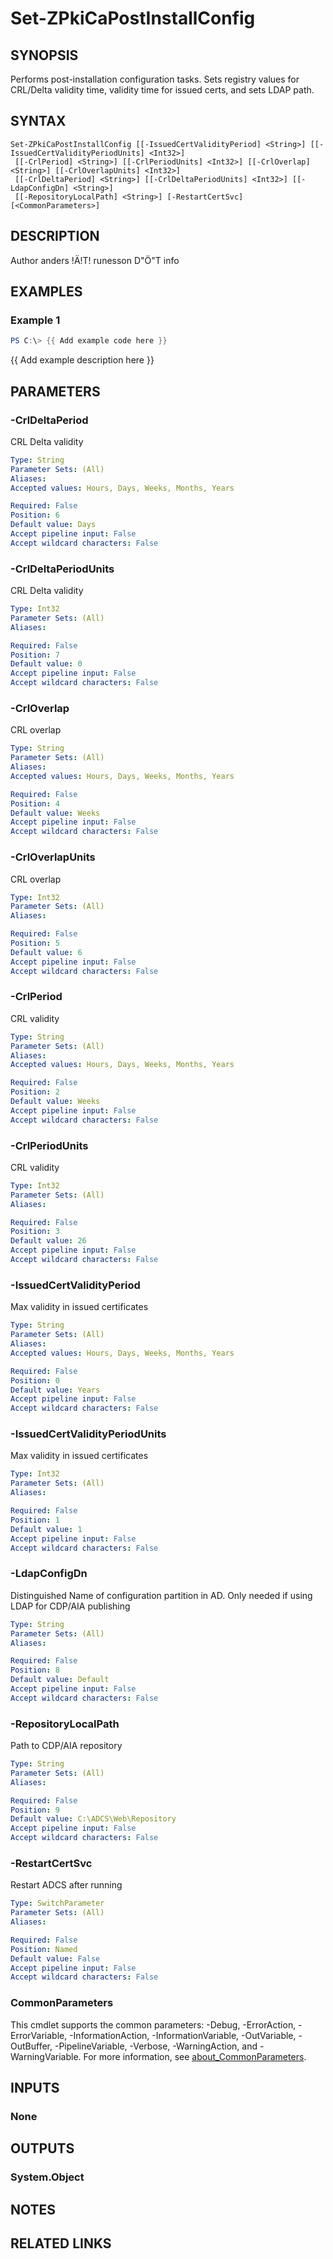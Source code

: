 ﻿---
external help file: PsZPki-help.xml
Module Name: ZPki
online version:
schema: 2.0.0
---

# Set-ZPkiCaPostInstallConfig

## SYNOPSIS
Performs post-installation configuration tasks.
Sets registry values for CRL/Delta validity time,
validity time for issued certs, and sets LDAP path.

## SYNTAX

```
Set-ZPkiCaPostInstallConfig [[-IssuedCertValidityPeriod] <String>] [[-IssuedCertValidityPeriodUnits] <Int32>]
 [[-CrlPeriod] <String>] [[-CrlPeriodUnits] <Int32>] [[-CrlOverlap] <String>] [[-CrlOverlapUnits] <Int32>]
 [[-CrlDeltaPeriod] <String>] [[-CrlDeltaPeriodUnits] <Int32>] [[-LdapConfigDn] <String>]
 [[-RepositoryLocalPath] <String>] [-RestartCertSvc] [<CommonParameters>]
```

## DESCRIPTION
Author anders !Ä!T!
runesson D"Ö"T info

## EXAMPLES

### Example 1
```powershell
PS C:\> {{ Add example code here }}
```

{{ Add example description here }}

## PARAMETERS

### -CrlDeltaPeriod
CRL Delta validity

```yaml
Type: String
Parameter Sets: (All)
Aliases:
Accepted values: Hours, Days, Weeks, Months, Years

Required: False
Position: 6
Default value: Days
Accept pipeline input: False
Accept wildcard characters: False
```

### -CrlDeltaPeriodUnits
CRL Delta validity

```yaml
Type: Int32
Parameter Sets: (All)
Aliases:

Required: False
Position: 7
Default value: 0
Accept pipeline input: False
Accept wildcard characters: False
```

### -CrlOverlap
CRL overlap

```yaml
Type: String
Parameter Sets: (All)
Aliases:
Accepted values: Hours, Days, Weeks, Months, Years

Required: False
Position: 4
Default value: Weeks
Accept pipeline input: False
Accept wildcard characters: False
```

### -CrlOverlapUnits
CRL overlap

```yaml
Type: Int32
Parameter Sets: (All)
Aliases:

Required: False
Position: 5
Default value: 6
Accept pipeline input: False
Accept wildcard characters: False
```

### -CrlPeriod
CRL validity

```yaml
Type: String
Parameter Sets: (All)
Aliases:
Accepted values: Hours, Days, Weeks, Months, Years

Required: False
Position: 2
Default value: Weeks
Accept pipeline input: False
Accept wildcard characters: False
```

### -CrlPeriodUnits
CRL validity

```yaml
Type: Int32
Parameter Sets: (All)
Aliases:

Required: False
Position: 3
Default value: 26
Accept pipeline input: False
Accept wildcard characters: False
```

### -IssuedCertValidityPeriod
Max validity in issued certificates

```yaml
Type: String
Parameter Sets: (All)
Aliases:
Accepted values: Hours, Days, Weeks, Months, Years

Required: False
Position: 0
Default value: Years
Accept pipeline input: False
Accept wildcard characters: False
```

### -IssuedCertValidityPeriodUnits
Max validity in issued certificates

```yaml
Type: Int32
Parameter Sets: (All)
Aliases:

Required: False
Position: 1
Default value: 1
Accept pipeline input: False
Accept wildcard characters: False
```

### -LdapConfigDn
Distinguished Name of configuration partition in AD.
Only needed if using LDAP for CDP/AIA publishing

```yaml
Type: String
Parameter Sets: (All)
Aliases:

Required: False
Position: 8
Default value: Default
Accept pipeline input: False
Accept wildcard characters: False
```

### -RepositoryLocalPath
Path to CDP/AIA repository

```yaml
Type: String
Parameter Sets: (All)
Aliases:

Required: False
Position: 9
Default value: C:\ADCS\Web\Repository
Accept pipeline input: False
Accept wildcard characters: False
```

### -RestartCertSvc
Restart ADCS after running

```yaml
Type: SwitchParameter
Parameter Sets: (All)
Aliases:

Required: False
Position: Named
Default value: False
Accept pipeline input: False
Accept wildcard characters: False
```

### CommonParameters
This cmdlet supports the common parameters: -Debug, -ErrorAction, -ErrorVariable, -InformationAction, -InformationVariable, -OutVariable, -OutBuffer, -PipelineVariable, -Verbose, -WarningAction, and -WarningVariable. For more information, see [about_CommonParameters](http://go.microsoft.com/fwlink/?LinkID=113216).

## INPUTS

### None

## OUTPUTS

### System.Object
## NOTES

## RELATED LINKS
